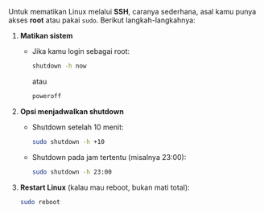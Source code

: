 Untuk mematikan Linux melalui **SSH**, caranya sederhana, asal kamu punya akses **root** atau pakai `sudo`. Berikut langkah-langkahnya:

1. **Matikan sistem**

   * Jika kamu login sebagai root:

     ```bash
     shutdown -h now
     ```

     atau

     ```bash
     poweroff
     ```

3. **Opsi menjadwalkan shutdown**

   * Shutdown setelah 10 menit:

     ```bash
     sudo shutdown -h +10
     ```
   * Shutdown pada jam tertentu (misalnya 23:00):

     ```bash
     sudo shutdown -h 23:00
     ```

4. **Restart Linux** (kalau mau reboot, bukan mati total):

   ```bash
   sudo reboot
   ```


